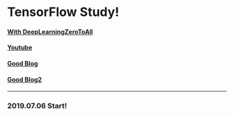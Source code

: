 # TensorFlow Study!

#### [With DeepLearningZeroToAll](https://github.com/hunkim/DeepLearningZeroToAll/)
#### [Youtube](https://www.youtube.com/watch?v=BS6O0zOGX4E&list=PLlMkM4tgfjnLSOjrEJN31gZATbcj_MpUm)
#### [Good Blog](https://blog.naver.com/PostList.nhn?blogId=complusblog&categoryNo=220&from=postList)
#### [Good Blog2](https://daeson.tistory.com/category/Machine%20Learning)

---------
### 2019.07.06 Start!

